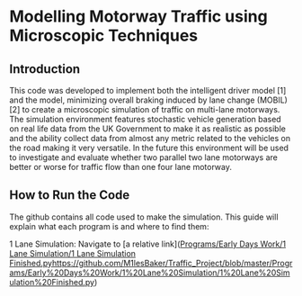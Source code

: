 # Modelling Motorway Traffic using Microscopic Techniques

## Introduction
This code was developed to implement both the intelligent driver model [1] and the model, minimizing
overall braking induced by lane change (MOBIL) [2] to create a microscopic simulation of
traffic on multi-lane motorways. The simulation environment features stochastic vehicle
generation based on real life data from the UK Government to make it as realistic as possible
and the ability collect data from almost any metric related to the vehicles on the road making
it very versatile. In the future this environment will be used to investigate and evaluate
whether two parallel two lane motorways are better or worse for traffic flow than one four
lane motorway.

## How to Run the Code
The github contains all code used to make the simulation. This guide will explain what each program is and where to find them:

1 Lane Simulation: Navigate to [a relative link]([Programs/Early Days Work/1 Lane Simulation/1 Lane Simulation Finished.py](https://github.com/M1lesBaker/Traffic_Project/blob/master/Programs/Early%20Days%20Work/1%20Lane%20Simulation/1%20Lane%20Simulation%20Finished.py)https://github.com/M1lesBaker/Traffic_Project/blob/master/Programs/Early%20Days%20Work/1%20Lane%20Simulation/1%20Lane%20Simulation%20Finished.py)

